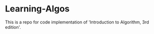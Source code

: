 # Learning-Algos
This is a repo for code implementation of 'Introduction to Algorithm, 3rd edition'.

